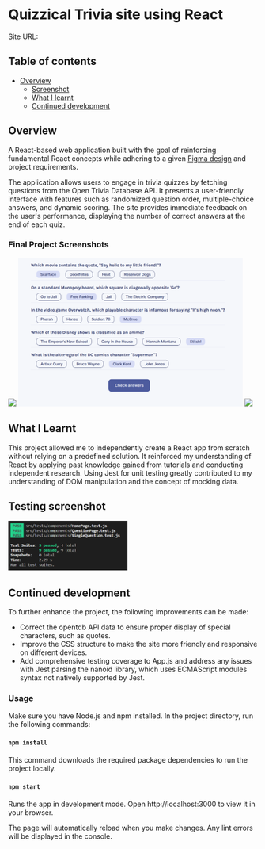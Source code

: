 # Quizzical Trivia site using React

Site URL: 

## Table of contents

- [Overview](#overview)
  - [Screenshot](#final-project-screenshots)
  - [What I learnt](#what-i-learnt)
  - [Continued development](#continued-development)

## Overview

A React-based web application built with the goal of reinforcing fundamental React concepts while adhering to a given [Figma design](https://www.figma.com/file/E9S5iPcm10f0RIHK8mCqKL/Quizzical-App?node-id=0%3A1 "Figma Design") and project requirements.

The application allows users to engage in trivia quizzes by fetching questions from the Open Trivia Database API. It presents a user-friendly interface with features such as randomized question order, multiple-choice answers, and dynamic scoring. The site provides immediate feedback on the user's performance, displaying the number of correct answers at the end of each quiz.

### Final Project Screenshots
<span>
  <img src=images/quizzical-home.png height=300/>
<img src=images/quizzical-input.png height=300/>
<img src=images/quizzical-quiz.png height=300/>
</span>

## What I Learnt
This project allowed me to independently create a React app from scratch without relying on a predefined solution. It reinforced my understanding of React by applying past knowledge gained from tutorials and conducting independent research. Using Jest for unit testing greatly contributed to my understanding of DOM manipulation and the concept of mocking data.

## Testing screenshot
<div>
<img src=images/test-running.png height=100/>
</div>

## Continued development

To further enhance the project, the following improvements can be made:

 - Correct the opentdb API data to ensure proper display of special characters, such as quotes.
 - Improve the CSS structure to make the site more friendly and responsive on different devices.
 - Add comprehensive testing coverage to App.js and address any issues with Jest parsing the nanoid library, which uses ECMAScript modules syntax not natively supported by Jest.

### Usage
Make sure you have Node.js and npm installed. In the project directory, run the following commands:

#### `npm install`
This command downloads the required package dependencies to run the project locally.

#### `npm start`
Runs the app in development mode. Open http://localhost:3000 to view it in your browser.

The page will automatically reload when you make changes. Any lint errors will be displayed in the console.
